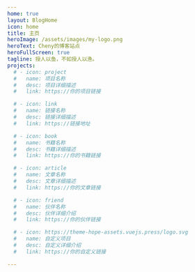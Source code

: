 ```yaml
---
home: true
layout: BlogHome
icon: home
title: 主页
heroImage: /assets/images/my-logo.png
heroText: Cheny的博客站点
heroFullScreen: true
tagline: 授人以鱼，不如授人以渔。
projects:
  # - icon: project
  #   name: 项目名称
  #   desc: 项目详细描述
  #   link: https://你的项目链接

  # - icon: link
  #   name: 链接名称
  #   desc: 链接详细描述
  #   link: https://链接地址

  # - icon: book
  #   name: 书籍名称
  #   desc: 书籍详细描述
  #   link: https://你的书籍链接

  # - icon: article
  #   name: 文章名称
  #   desc: 文章详细描述
  #   link: https://你的文章链接

  # - icon: friend
  #   name: 伙伴名称
  #   desc: 伙伴详细介绍
  #   link: https://你的伙伴链接

  # - icon: https://theme-hope-assets.vuejs.press/logo.svg
  #   name: 自定义项目
  #   desc: 自定义详细介绍
  #   link: https://你的自定义链接

---
```


<!-- 这是一个博客主页的案例。

要使用此布局，你应该在页面前端设置 `layout: BlogHome` 和 `home: true`。

相关配置文档请见 [博客主页](https://theme-hope.vuejs.press/zh/guide/blog/home/)。 -->
